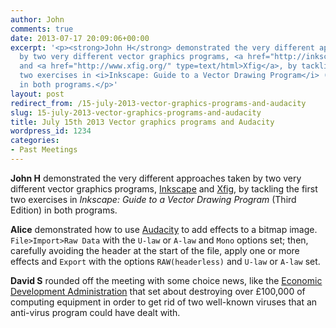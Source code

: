 ```yaml
---
author: John
comments: true
date: 2013-07-17 20:09:06+00:00
excerpt: '<p><strong>John H</strong> demonstrated the very different approaches taken
  by two very different vector graphics programs, <a href="http://inkscape.org/" type=text/html>Inkscape</a>
  and <a href="http://www.xfig.org/" type=text/html>Xfig</a>, by tackling the first
  two exercises in <i>Inkscape: Guide to a Vector Drawing Program</i> (Third Edition)
  in both programs.</p>'
layout: post
redirect_from: /15-july-2013-vector-graphics-programs-and-audacity
slug: 15-july-2013-vector-graphics-programs-and-audacity
title: July 15th 2013 Vector graphics programs and Audacity
wordpress_id: 1234
categories:
- Past Meetings
---
```


**John H** demonstrated the very different approaches taken by two very different vector graphics programs, [Inkscape](http://inkscape.org/) and [Xfig](http://www.xfig.org/), by tackling the first two exercises in _Inkscape: Guide to a Vector Drawing Program_ (Third Edition) in both programs.




**Alice** demonstrated how to use [Audacity](http://audacity.sourceforge.net/) to add effects to a bitmap image. `File>Import>Raw Data` with the `U-law` or `A-law` and `Mono` options set; then, carefully avoiding the header at the start of the file, apply one or more effects and `Export` with the options `RAW(headerless)` and `U-law` or `A-law` set.




**David S** rounded off the meeting with some choice news, like the [Economic Development Administration](http://arstechnica.com/information-technology/2013/07/us-agency-baffled-by-modern-technology-destroys-mice-to-get-rid-of-viruses/) that set about destroying over £100,000 of computing equipment in order to get rid of two well-known viruses that an anti-virus program could have dealt with.
